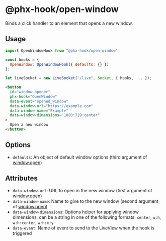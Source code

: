# @phx-hook/open-window

Binds a click handler to an element that opens a new window.

## Usage

```js
import OpenWindowHook from "@phx-hook/open-window";

const hooks = {
  OpenWindow: OpenWindowHook({ defaults: {} }),
};

let liveSocket = new LiveSocket("/live", Socket, { hooks, ... });
```

```html
<button
  id="window_opener"
  phx-hook="OpenWindow"
  data-event="opened_window"
  data-window-url="https://example.com"
  data-window-name="Example"
  data-window-dimensions="1080:720:center"
>
  Open a new window
</button>
```

## Options

* `defaults`: An object of default window options (third argument of [window.open](https://developer.mozilla.org/en-US/docs/Web/API/Window/open))

## Attributes

* `data-window-url`: URL to open in the new window (first argument of [window.open](https://developer.mozilla.org/en-US/docs/Web/API/Window/open))
* `data-window-name`: Name to give to the new window (second argument of [window.open](https://developer.mozilla.org/en-US/docs/Web/API/Window/open))
* `data-window-dimensions`: Options helper for applying window dimensions, can be a string in one of the following formats: `center`, `w:h`, `w:h:center`, `w:h:x:y`
* `data-event`: Name of event to send to the LiveView when the hook is triggered

